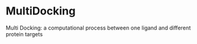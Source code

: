 # MultiDocking
Multi Docking: a computational process between one ligand and different protein targets
